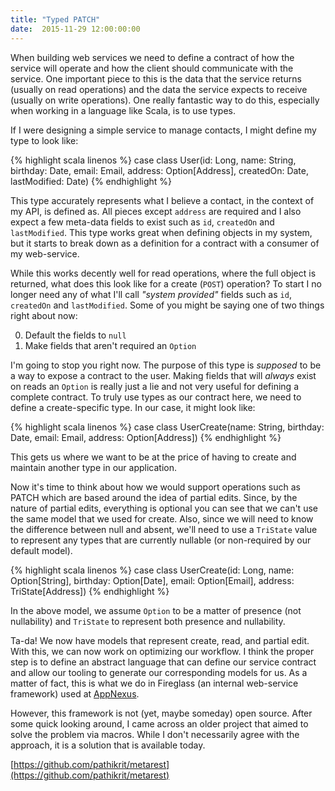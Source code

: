 ```yaml
---
title: "Typed PATCH"
date:  2015-11-29 12:00:00:00
---
```


When building web services we need to define a contract of how the service
will operate and how the client should communicate with the service. One important
piece to this is the data that the service returns (usually on read operations)
and the data the service expects to receive (usually on write operations). One
really fantastic way to do this, especially when working in a language like Scala,
is to use types.

If I were designing a simple service to manage contacts, I might define my type
to look like:

{% highlight scala linenos %}
case class User(id: Long,
                name:         String,
                birthday:     Date,
                email:        Email,
                address:      Option[Address],
                createdOn:    Date,
                lastModified: Date)
{% endhighlight %}

This type accurately represents what I believe a contact, in the context of my
API, is defined as. All pieces except `address` are required 
and I also expect a few meta-data fields to exist such as `id`, 
`createdOn` and `lastModified`. This type works great when defining objects
in my system, but it starts to break down as a definition for a contract with a
consumer of my web-service. 

While this works decently well for read operations, where the full object
is returned, what does this look like for a create (`POST`) operation? To start I
no longer need any of what I'll call _"system provided"_ fields such as `id`, 
`createdOn` and `lastModified`. Some of you might be saying one of two things right
about now:

0. Default the fields to `null`
0. Make fields that aren't required an `Option`

I'm going to stop you right now. The purpose of this type is _supposed_ to be a way
to expose a contract to the user. Making fields that will _always_ exist on reads
an `Option` is really just a lie and not very useful for defining a complete contract.
To truly use types as our contract here, we need to define a create-specific type.
In our case, it might look like:

{% highlight scala linenos %}
case class UserCreate(name:     String,
                      birthday: Date,
                      email:    Email,
                      address:  Option[Address])
{% endhighlight %}

This gets us where we want to be at the price of having to create and maintain another
type in our application. 

Now it's time to think about how we would support operations such as PATCH which
are based around the idea of partial edits. Since, by the nature of partial edits,
everything is optional you can see that we can't use the same model that we used
for create. Also, since we will need to know the difference between null and absent,
we'll need to use a `TriState` value to represent any types that are currently 
nullable (or non-required by our default model).

{% highlight scala linenos %}
case class UserCreate(id:       Long,
                      name:     Option[String],
                      birthday: Option[Date],
                      email:    Option[Email],
                      address:  TriState[Address])
{% endhighlight %}

In the above model, we assume `Option` to be a matter of presence (not nullability) and
`TriState` to represent both presence and nullability.

Ta-da! We now have models that represent create, read, and partial edit. With this, we can
now work on optimizing our workflow. I think the proper step is to define an
abstract language that can define our service contract and allow our tooling to
generate our corresponding models for us. As a matter of fact, this is what we do
in Fireglass (an internal web-service framework) used at [AppNexus](http://appnexus.com).

However, this framework is not (yet, maybe someday) open source. After some quick
looking around, I came across an older project that aimed to solve the problem via
macros. While I don't necessarily agree with the approach, it is a solution that is
available today.

[https://github.com/pathikrit/metarest](https://github.com/pathikrit/metarest)
